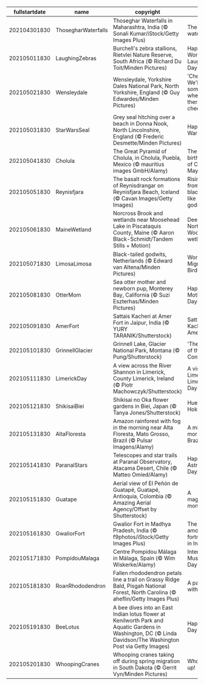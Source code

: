 |fullstartdate|name|copyright|title|image|
|--|--|--|--|--|
202104301830|ThosegharWaterfalls|Thoseghar Waterfalls in Maharashtra, India (© Sonali Kumar/iStock/Getty Images Plus)|The roaring waterfalls…|![](/en-IN/2021/05/202104301830ThosegharWaterfalls.jpg)|
202105011830|LaughingZebras|Burchell's zebra stallions, Rietvlei Nature Reserve, South Africa (© Richard Du Toit/Minden Pictures)|Happy World Laughter Day|![](/en-IN/2021/05/202105011830LaughingZebras.jpg)|
202105021830|Wensleydale|Wensleydale, Yorkshire Dales National Park, North Yorkshire, England (© Guy Edwardes/Minden Pictures)|'Cheese! We'll go somewhere where there's cheese!'|![](/en-IN/2021/05/202105021830Wensleydale.jpg)|
202105031830|StarWarsSeal|Grey seal hitching over a beach in Donna Nook, North Lincolnshire, England (© Frederic Desmette/Minden Pictures)|Happy Star Wars Day!|![](/en-IN/2021/05/202105031830StarWarsSeal.jpg)|
202105041830|Cholula|The Great Pyramid of Cholula, in Cholula, Puebla, Mexico (© mauritius images GmbH/Alamy)|The birthplace of Cinco de Mayo|![](/en-IN/2021/05/202105041830Cholula.jpg)|
202105051830|Reynisfjara|The basalt rock formations of Reynisdrangar on Reynisfjara Beach, Iceland (© Cavan Images/Getty Images)|Rising up from the black sand like rock gods|![](/en-IN/2021/05/202105051830Reynisfjara.jpg)|
202105061830|MaineWetland|Norcross Brook and wetlands near Moosehead Lake in Piscataquis County, Maine (© Aaron Black-Schmidt/Tandem Stills + Motion)|Deep in the North Woods wetlands|![](/en-IN/2021/05/202105061830MaineWetland.jpg)|
202105071830|LimosaLimosa|Black-tailed godwits, Netherlands (© Edward van Altena/Minden Pictures)|World Migratory Bird Day|![](/en-IN/2021/05/202105071830LimosaLimosa.jpg)|
202105081830|OtterMom|Sea otter mother and newborn pup, Monterey Bay, California (© Suzi Eszterhas/Minden Pictures)|Happy Mother's Day!|![](/en-IN/2021/05/202105081830OtterMom.jpg)|
202105091830|AmerFort|Sattais Kacheri at Amer Fort in Jaipur, India (© YURY TARANIK/Shutterstock)|Sattais Kacheri in Amer Fort|![](/en-IN/2021/05/202105091830AmerFort.jpg)|
202105101830|GrinnellGlacier|Grinnell Lake, Glacier National Park, Montana (© Pung/Shutterstock)|'The Crown of the Continent'|![](/en-IN/2021/05/202105101830GrinnellGlacier.jpg)|
202105111830|LimerickDay|A view across the River Shannon in Limerick, County Limerick, Ireland (© Piotr Machowczyk/Shutterstock)|A visit to Limerick on Limerick Day|![](/en-IN/2021/05/202105111830LimerickDay.jpg)|
202105121830|ShikisaiBiei|Shikisai no Oka flower gardens in Biei, Japan (© Tanya Jones/Shutterstock)|Hues of Hokkaido|![](/en-IN/2021/05/202105121830ShikisaiBiei.jpg)|
202105131830|AltaFloresta|Amazon rainforest with fog in the morning near Alta Floresta, Mato Grosso, Brazil (© Pulsar Imagens/Alamy)|A misty morning in Brazil|![](/en-IN/2021/05/202105131830AltaFloresta.jpg)|
202105141830|ParanalStars|Telescopes and star trails at Paranal Observatory, Atacama Desert, Chile (© Matteo Omied/Alamy)|Happy Astronomy Day!|![](/en-IN/2021/05/202105141830ParanalStars.jpg)|
202105151830|Guatape|Aerial view of El Peñón de Guatapé, Guatapé, Antioquia, Colombia (© Amazing Aerial Agency/Offset by Shutterstock)|A magnificent monolith|![](/en-IN/2021/05/202105151830Guatape.jpg)|
202105161830|GwaliorFort|Gwalior Fort in Madhya Pradesh, India (© f9photos/iStock/Getty Images Plus)|The pearl amongst fortresses in India|![](/en-IN/2021/05/202105161830GwaliorFort.jpg)|
202105171830|PompidouMalaga|Centre Pompidou Málaga in Málaga, Spain (© Wim Wiskerke/Alamy)|International Museum Day|![](/en-IN/2021/05/202105171830PompidouMalaga.jpg)|
202105181830|RoanRhododendron|Fallen rhododendron petals line a trail on Grassy Ridge Bald, Pisgah National Forest, North Carolina (© aheflin/Getty Images Plus)|A path lain with petals|![](/en-IN/2021/05/202105181830RoanRhododendron.jpg)|
202105191830|BeeLotus|A bee dives into an East Indian lotus flower at Kenilworth Park and Aquatic Gardens in Washington, DC (© Linda Davidson/The Washington Post via Getty Images)|Happy Bee Day to you|![](/en-IN/2021/05/202105191830BeeLotus.jpg)|
202105201830|WhoopingCranes|Whooping cranes taking off during spring migration in South Dakota (© Gerrit Vyn/Minden Pictures)|Whoopin' it up!|![](/en-IN/2021/05/202105201830WhoopingCranes.jpg)|
